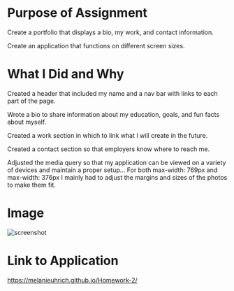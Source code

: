 # Purpose of Assignment 

Create a portfolio that displays a bio, my work, and contact information. 

Create an application that functions on different screen sizes. 

# What I Did and Why 

Created a header that included my name and a nav bar with links to each part of the page. 

Wrote a bio to share information about my education, goals, and fun facts about myself.

Created a work section in which to link what I will create in the future. 

Created a contact section so that employers know where to reach me. 

Adjusted the media query so that my application can be viewed on a variety of devices and maintain a proper setup...
    For both max-width: 769px and max-width: 376px I mainly had to adjust the margins and sizes of the photos to make them fit. 

# Image 

![screenshot](?/assets/screenshot.png "Assignment Screenshot")

# Link to Application 

https://melanieuhrich.github.io/Homework-2/

